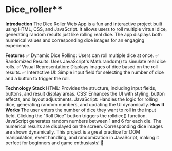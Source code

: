# Dice_roller**
**Introduction**
The Dice Roller Web App is a fun and interactive project built using HTML, CSS, and JavaScript. It allows users to roll multiple virtual dice, generating random results just like rolling real dice. The app displays both numerical values and corresponding dice images for an engaging experience.

**Features**
✅ Dynamic Dice Rolling: Users can roll multiple dice at once.
✅ Randomized Results: Uses JavaScript's Math.random() to simulate real dice rolls.
✅ Visual Representation: Displays images of dice based on the roll results.
✅ Interactive UI: Simple input field for selecting the number of dice and a button to trigger the roll.

**Technology Stack**
HTML: Provides the structure, including input fields, buttons, and result display areas.
CSS: Enhances the UI with styling, button effects, and layout adjustments.
JavaScript: Handles the logic for rolling dice, generating random numbers, and updating the UI dynamically.
**How It Works**
The user enters the number of dice they want to roll in the input field.
Clicking the "Roll Dice" button triggers the rolldice() function.
JavaScript generates random numbers between 1 and 6 for each die.
The numerical results are displayed on the screen.
Corresponding dice images are shown dynamically.
This project is a great practice for DOM manipulation, event handling, and randomization in JavaScript, making it perfect for beginners and game enthusiasts! 🚀
